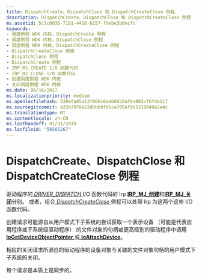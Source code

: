 ```yaml
---
title: DispatchCreate、DispatchClose 和 DispatchCreateClose 例程
description: DispatchCreate、DispatchClose 和 DispatchCreateClose 例程
ms.assetid: 5c1c0036-71b1-4410-b157-f9ebe3b6ecfc
keywords:
- 调度例程 WDK 内核，DispatchCreate 例程
- 调度例程 WDK 内核，DispatchClose 例程
- 调度例程 WDK 内核，DispatchCreateClose 例程
- DispatchCreateClose 例程
- DispatchClose 例程
- DispatchCreate 例程
- IRP_MJ_CREATE I/O 函数代码
- IRP_MJ_CLOSE I/O 函数代码
- 创建调度例程 WDK 内核
- 关闭调度例程 WDK 内核
ms.date: 06/16/2017
ms.localizationpriority: medium
ms.openlocfilehash: 539efa05a13f866c6aeb66b2af6a982cf6fda117
ms.sourcegitcommit: a33b7978e22d5bb9f65ca7056f955319049a2e4c
ms.translationtype: MT
ms.contentlocale: zh-CN
ms.lasthandoff: 01/31/2019
ms.locfileid: "56565267"
---
```

# <a name="dispatchcreate-dispatchclose-and-dispatchcreateclose-routines"></a>DispatchCreate、DispatchClose 和 DispatchCreateClose 例程





驱动程序的[ *DRIVER_DISPATCH* ](https://docs.microsoft.com/windows-hardware/drivers/ddi/content/wdm/nc-wdm-driver_dispatch) I/O 函数代码的 Irp [ **IRP\_MJ\_创建**](https://msdn.microsoft.com/library/windows/hardware/ff550729)和[**IRP\_MJ\_关闭**](https://msdn.microsoft.com/library/windows/hardware/ff550720)分别。 或者，组合[ *DispatchCreateClose* ](https://docs.microsoft.com/windows-hardware/drivers/ddi/content/wdm/nc-wdm-driver_dispatch)例程可以处理 Irp 为这两个这些 I/O 函数代码。

创建请求可能源自从用户模式下子系统的尝试获取一个表示设备 （可能是代表应用程序或子系统级驱动程序） 的文件对象的句柄或更高级别的驱动程序中调用[ **IoGetDeviceObjectPointer** ](https://msdn.microsoft.com/library/windows/hardware/ff549198)或[ **IoAttachDevice**](https://msdn.microsoft.com/library/windows/hardware/ff548294)。

相应的关闭请求所源自的驱动程序的设备对象与关联的文件对象句柄的用户模式下子系统的关闭。

每个请求是本质上是同步的。

 

 




